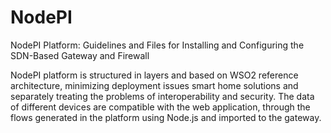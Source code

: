# NodePI
NodePI Platform: Guidelines and Files for Installing and Configuring the SDN-Based Gateway and Firewall

NodePI platform is structured in layers and based on WSO2 reference architecture, minimizing deployment issues smart home solutions and separately treating the problems of interoperability and security. The data of different devices are compatible with the web application, through the flows generated in the platform using Node.js and imported to the gateway.
